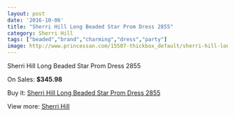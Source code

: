 ```yaml
---
layout: post
date: '2016-10-06'
title: "Sherri Hill Long Beaded Star Prom Dress 2855"
category: Sherri Hill
tags: ["beaded","brand","charming","dress","party"]
image: http://www.princessan.com/15507-thickbox_default/sherri-hill-long-beaded-star-prom-dress-2855.jpg
---
```

Sherri Hill Long Beaded Star Prom Dress 2855

On Sales: **$345.98**
<a href="https://www.princessan.com/en/sherri-hill/7227-sherri-hill-long-beaded-star-prom-dress-2855.html"><amp-img layout="responsive" width="600" height="600" src="//www.princessan.com/15507-thickbox_default/sherri-hill-long-beaded-star-prom-dress-2855.jpg" alt="Sherri Hill Long Beaded Star Prom Dress 2855 0" /></a>
<a href="https://www.princessan.com/en/sherri-hill/7227-sherri-hill-long-beaded-star-prom-dress-2855.html"><amp-img layout="responsive" width="600" height="600" src="//www.princessan.com/15508-thickbox_default/sherri-hill-long-beaded-star-prom-dress-2855.jpg" alt="Sherri Hill Long Beaded Star Prom Dress 2855 1" /></a>

Buy it: [Sherri Hill Long Beaded Star Prom Dress 2855](https://www.princessan.com/en/sherri-hill/7227-sherri-hill-long-beaded-star-prom-dress-2855.html "Sherri Hill Long Beaded Star Prom Dress 2855")

View more: [Sherri Hill](https://www.princessan.com/en/57-sherri-hill "Sherri Hill")